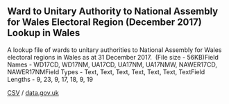 ## Ward to Unitary Authority to National Assembly for Wales Electoral Region (December 2017) Lookup in Wales

A lookup file of wards to unitary authorities to National Assembly for Wales electoral regions in Wales as at 31 December 2017.  (File size - 56KB)Field Names - WD17CD, WD17NM, UA17CD, UA17NM, UA17NMW, NAWER17CD, NAWER17NMField Types - Text, Text, Text, Text, Text, Text, TextField Lengths - 9, 23, 9, 17, 18, 9, 19

[CSV](csv/156.csv) / [data.gov.uk](https://data.gov.uk/dataset/cf79d139-f148-4c6c-9f14-203695f77d2f/ward-to-unitary-authority-to-national-assembly-for-wales-electoral-region-december-2017-lookup-in-wales)

